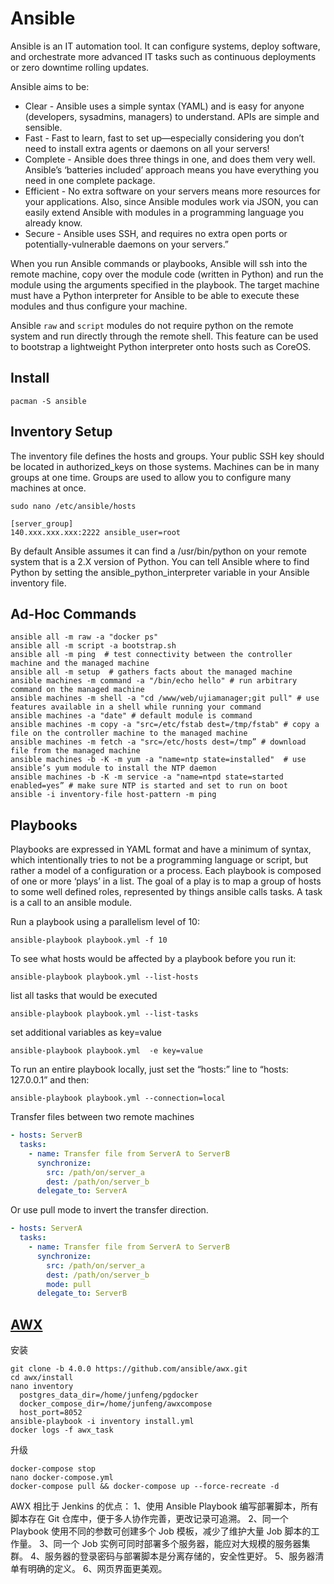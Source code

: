 # Ansible

Ansible is an IT automation tool. It can configure systems, deploy software, and orchestrate more advanced IT tasks such as continuous deployments or zero downtime rolling updates.

Ansible aims to be:

- Clear - Ansible uses a simple syntax (YAML) and is easy for anyone (developers, sysadmins, managers) to understand. APIs are simple and sensible.
- Fast - Fast to learn, fast to set up—especially considering you don’t need to install extra agents or daemons on all your servers!
- Complete - Ansible does three things in one, and does them very well. Ansible’s ‘batteries included’ approach means you have everything you need in one complete package.
- Efficient - No extra software on your servers means more resources for your applications. Also, since Ansible modules work via JSON, you can easily extend Ansible with modules in a programming language you already know.
- Secure - Ansible uses SSH, and requires no extra open ports or potentially-vulnerable daemons on your servers.”

When you run Ansible commands or playbooks, Ansible will ssh into the remote machine, copy over the module code (written in Python) and run the module using the arguments specified in the playbook.
The target machine must have a Python interpreter for Ansible to be able to execute these modules and thus configure your machine.

Ansible `raw` and `script` modules do not require python on the remote system and run directly through the remote shell.
This feature can be used to bootstrap a lightweight Python interpreter onto hosts such as CoreOS.

## Install

```
pacman -S ansible
```

## Inventory Setup

The inventory file defines the hosts and groups.
Your public SSH key should be located in authorized_keys on those systems.
Machines can be in many groups at one time. Groups are used to allow you to configure many machines at once.

```
sudo nano /etc/ansible/hosts
```

```
[server_group]
140.xxx.xxx.xxx:2222 ansible_user=root
```

By default Ansible assumes it can find a /usr/bin/python on your remote system that is a 2.X version of Python.
You can tell Ansible where to find Python by setting the ansible_python_interpreter variable in your Ansible inventory file.

## Ad-Hoc Commands

```
ansible all -m raw -a "docker ps"
ansible all -m script -a bootstrap.sh
ansible all -m ping  # test connectivity between the controller machine and the managed machine
ansible all -m setup  # gathers facts about the managed machine
ansible machines -m command -a "/bin/echo hello" # run arbitrary command on the managed machine
ansible machines -m shell -a "cd /www/web/ujiamanager;git pull" # use features available in a shell while running your command
ansible machines -a "date" # default module is command
ansible machines -m copy -a "src=/etc/fstab dest=/tmp/fstab" # copy a file on the controller machine to the managed machine
ansible machines -m fetch -a "src=/etc/hosts dest=/tmp” # download file from the managed machine
ansible machines -b -K -m yum -a "name=ntp state=installed"  # use ansible’s yum module to install the NTP daemon
ansible machines -b -K -m service -a "name=ntpd state=started enabled=yes” # make sure NTP is started and set to run on boot
ansible -i inventory-file host-pattern -m ping
```

## Playbooks

Playbooks are expressed in YAML format and have a minimum of syntax, which intentionally tries to not be a programming language or script, but rather a model of a configuration or a process.
Each playbook is composed of one or more ‘plays’ in a list.
The goal of a play is to map a group of hosts to some well defined roles, represented by things ansible calls tasks. A task is a call to an ansible module.

Run a playbook using a parallelism level of 10:

```
ansible-playbook playbook.yml -f 10
```

To see what hosts would be affected by a playbook before you run it:

```
ansible-playbook playbook.yml --list-hosts
```

list all tasks that would be executed

```
ansible-playbook playbook.yml --list-tasks
```

set additional variables as key=value

```
ansible-playbook playbook.yml  -e key=value
```

To run an entire playbook locally, just set the “hosts:” line to “hosts: 127.0.0.1” and then:

```
ansible-playbook playbook.yml --connection=local
```

Transfer files between two remote machines

```yml
- hosts: ServerB
  tasks:
    - name: Transfer file from ServerA to ServerB
      synchronize:
        src: /path/on/server_a
        dest: /path/on/server_b
      delegate_to: ServerA
```

Or use pull mode to invert the transfer direction.

```yml
- hosts: ServerA
  tasks:
    - name: Transfer file from ServerA to ServerB
      synchronize:
        src: /path/on/server_a
        dest: /path/on/server_b
        mode: pull
      delegate_to: ServerB
```

## [AWX](https://github.com/ansible/awx)

安装

```
git clone -b 4.0.0 https://github.com/ansible/awx.git
cd awx/install
nano inventory
  postgres_data_dir=/home/junfeng/pgdocker
  docker_compose_dir=/home/junfeng/awxcompose
  host_port=8052
ansible-playbook -i inventory install.yml
docker logs -f awx_task
```

升级

```
docker-compose stop
nano docker-compose.yml
docker-compose pull && docker-compose up --force-recreate -d
```

AWX 相比于 Jenkins 的优点：
1、使用 Ansible Playbook 编写部署脚本，所有脚本存在 Git 仓库中，便于多人协作完善，更改记录可追溯。
2、同一个 Playbook 使用不同的参数可创建多个 Job 模板，减少了维护大量 Job 脚本的工作量。
3、同一个 Job 实例可同时部署多个服务器，能应对大规模的服务器集群。
4、服务器的登录密码与部署脚本是分离存储的，安全性更好。
5、服务器清单有明确的定义。
6、网页界面更美观。
